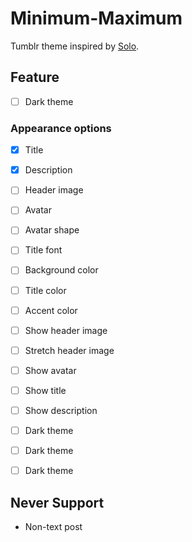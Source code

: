 # Minimum-Maximum

Tumblr theme inspired by <a href="https://sanographix.github.io/tumblr/solo/">Solo</a>.

## Feature

- [ ] Dark theme

### Appearance options

- [x] Title
- [x] Description
- [ ] Header image
- [ ] Avatar
- [ ] Avatar shape
- [ ] Title font
- [ ] Background color
- [ ] Title color
- [ ] Accent color
- [ ] Show header image
- [ ] Stretch header image
- [ ] Show avatar
- [ ] Show title
- [ ] Show description
- [ ] Dark theme
- [ ] Dark theme
- [ ] Dark theme


## Never Support

- Non-text post
